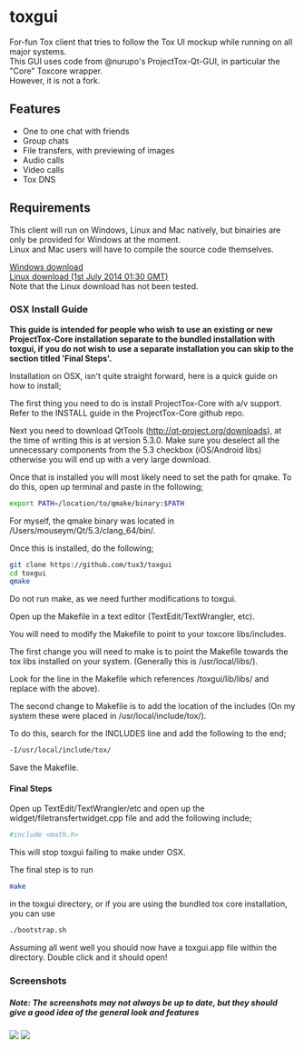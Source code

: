 toxgui
======

For-fun Tox client that tries to follow the Tox UI mockup while running on all major systems. <br/>
This GUI uses code from @nurupo's ProjectTox-Qt-GUI, in particular the "Core" Toxcore wrapper. <br/>
However, it is not a fork.

<h2>Features</h2>

- One to one chat with friends
- Group chats
- File transfers, with previewing of images
- Audio calls
- Video calls
- Tox DNS

<h2>Requirements</h2>

This client will run on Windows, Linux and Mac natively, but binairies are only be provided for Windows at the moment. <br/>
Linux and Mac users will have to compile the source code themselves.

<a href="https://jenkins.libtoxcore.so/job/tux3-toxgui-win32/lastSuccessfulBuild/artifact/toxgui-win32.zip">Windows download</a><br/>
<a href="http://speedy.sh/XXtHa/toxgui">Linux download (1st July 2014 01:30 GMT)</a><br/>
Note that the Linux download has not been tested.
<br/>

<h3>OSX Install Guide</h3>

<strong>This guide is intended for people who wish to use an existing or new ProjectTox-Core installation separate to the bundled installation with toxgui, if you do not wish to use a separate installation you can skip to the section titled 'Final Steps'.</strong>

Installation on OSX, isn't quite straight forward, here is a quick guide on how to install;

The first thing you need to do is install ProjectTox-Core with a/v support. Refer to the INSTALL guide in the ProjectTox-Core github repo.

Next you need to download QtTools (http://qt-project.org/downloads), at the time of writing this is at version 5.3.0.
Make sure you deselect all the unnecessary components from the 5.3 checkbox (iOS/Android libs) otherwise you will end up with a very large download.

Once that is installed you will most likely need to set the path for qmake. To do this, open up terminal and paste in the following;

```bash
export PATH=/location/to/qmake/binary:$PATH
```

For myself, the qmake binary was located in /Users/mouseym/Qt/5.3/clang_64/bin/.

Once this is installed, do the following;

```bash
git clone https://github.com/tux3/toxgui
cd toxgui
qmake
```

Do not run make, as we need further modifications to toxgui.

Open up the Makefile in a text editor (TextEdit/TextWrangler, etc).

You will need to modify the Makefile to point to your toxcore libs/includes.

The first change you will need to make is to point the Makefile towards the tox libs installed on your system. (Generally this is /usr/local/libs/).

Look for the line in the Makefile which references /toxgui/lib/libs/ and replace with the above).

The second change to Makefile is to add the location of the includes (On my system these were placed in /usr/local/include/tox/).

To do this, search for the INCLUDES line and add the following to the end;

```bash
-I/usr/local/include/tox/
```

Save the Makefile.

<h4>Final Steps</h4>

Open up TextEdit/TextWrangler/etc and open up the widget/filetransfertwidget.cpp file and add the following include;

```bash
#include <math.h>
```

This will stop toxgui failing to make under OSX.

The final step is to run 
```bash
make
``` 
in the toxgui directory, or if you are using the bundled tox core installation, you can use 
```bash
./bootstrap.sh
```
Assuming all went well you should now have a toxgui.app file within the directory. Double click and it should open!

<h3>Screenshots</h3>
<h5>Note: The screenshots may not always be up to date, but they should give a good idea of the general look and features</h5>
<img src="http://i.imgur.com/mMUdr6u.png"/>
<img src="http://i.imgur.com/66ARBGC.png"/>
